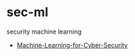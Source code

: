 # sec-ml
security machine learning

+ [Machine-Learning-for-Cyber-Security](https://github.com/wtsxDev/Machine-Learning-for-Cyber-Security)
